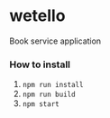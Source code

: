 # wetello
Book service application

### How to install
1. `npm run install`
2. `npm run build`
3. `npm start`
